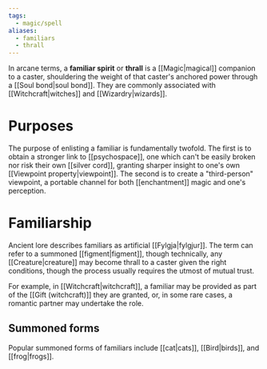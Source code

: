 ```yaml
---
tags:
  - magic/spell
aliases:
  - familiars
  - thrall
---
```


In arcane terms, a **familiar spirit** or **thrall** is a [[Magic|magical]] companion to a caster, shouldering the weight of that caster's anchored power through a [[Soul bond|soul bond]]. They are commonly associated with [[Witchcraft|witches]] and [[Wizardry|wizards]].

# Purposes
The purpose of enlisting a familiar is fundamentally twofold. The first is to obtain a stronger link to [[psychospace]], one which can't be easily broken nor risk their own [[silver cord]], granting sharper insight to one's own [[Viewpoint property|viewpoint]]. The second is to create a "third-person" viewpoint, a portable channel for both [[enchantment]] magic and one's perception.

# Familiarship
Ancient lore describes familiars as artificial [[Fylgja|fylgjur]]. The term can refer to a summoned [[figment|figment]], though technically, any [[Creature|creature]] may become thrall to a caster given the right conditions, though the process usually requires the utmost of mutual trust. 

For example, in [[Witchcraft|witchcraft]], a familiar may be provided as part of the [[Gift (witchcraft)]] they are granted, or, in some rare cases, a romantic partner may undertake the role.

## Summoned forms
Popular summoned forms of familiars include [[cat|cats]], [[Bird|birds]], and [[frog|frogs]].